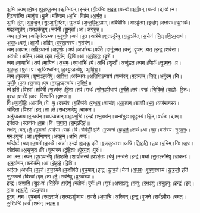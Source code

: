 

  
अ॒भि।त्यम्।मे॒षम्।पु॒रु॒ऽहू॒तम्।ऋ॒ग्मिय॑म्।इन्द्र॑म्।गीः॒ऽभिः।म॒द॒त॒।वस्वः॑।अ॒र्ण॒वम्।यस्य॑।द्यावः॑।न।वि॒ऽचर॑न्ति।मानु॑षा।भु॒जे।मंहि॑ष्ठम्।अ॒भि।विप्र॑म्।अ॒र्च॒त॒॥  
अ॒भि।ई॒म्।अ॒व॒न्व॒न्।सु॒ऽअ॒भि॒ष्टिम्।ऊ॒तयः॑।अ॒न्त॒रि॒क्ष॒ऽप्राम्।तवि॑षीभिः।आऽवृ॑तम्।इन्द्र॑म्।दक्षा॑सः।ऋ॒भवः॑।म॒द॒ऽच्युत॑म्।श॒तऽक्र॑तुम्।जव॑नी।सू॒नृता॑।आ।अ॒रु॒ह॒त्॥  
त्वम्।गो॒त्रम्।अङ्गि॑रःऽभ्यः।अ॒वृ॒णोः॒।अप॑।उ॒त।अत्र॑ये।श॒तऽदु॑रेषु।गा॒तु॒ऽवित्।स॒सेन॑।चि॒त्।वि॒ऽम॒दाय॑।अ॒व॒हः॒।वसु॑।आ॒जौ।अद्रि॑म्।व॒व॒सा॒नस्य॑।न॒र्तय॑न्॥  
त्वम्।अ॒पाम्।अ॒पि॒ऽधाना॑।अ॒वृ॒णोः॒।अप॑।अधा॑रयः।पर्व॑ते।दानु॑ऽमत्।वसु॑।वृ॒त्रम्।यत्।इ॒न्द्र॒।शव॑सा।अव॑धीः।अहि॑म्।आत्।इत्।सूर्य॑म्।दि॒वि।आ।अ॒रो॒ह॒यः॒।दृ॒शे॥  
त्वम्।मा॒याभिः॑।अप॑।मा॒यिनः॑।अ॒ध॒मः॒।स्व॒धाभिः॑।ये।अधि॑।शुप्तौ॑।अजु॑ह्वत।त्वम्।पिप्रोः॑।नृ॒ऽम॒नः॒।प्र।अ॒रु॒जः॒।पुरः॑।प्र।ऋ॒जिश्चा॑नम्।द॒स्यु॒ऽहत्ये॑षु।आ॒वि॒थ॒॥  
त्वम्।कुत्स॑म्।शुष्ण॒ऽहत्ये॑षु।आ॒वि॒थ॒।अर॑न्धयः।अ॒ति॒थि॒ऽग्वाय॑।शम्ब॑रम्।म॒हान्त॑म्।चि॒त्।अ॒र्बु॒दम्।नि।क्र॒मीः॒।प॒दा।स॒नात्।ए॒व।द॒स्यु॒ऽहत्या॑य।ज॒ज्ञि॒षे॒॥  
त्वे इति॑।विश्वा॑।तवि॑षी।स॒ध्र्य॑क्।हि॒ता।तव॑।राधः॑।सो॒म॒ऽपी॒थाय॑।ह॒र्ष॒ते॒।तव॑।वज्रः॑।चि॒कि॒ते॒।बा॒ह्वोः।हि॒तः।वृ॒श्च।शत्रोः॑।अव॑।विश्वा॑नि।वृष्ण्या॑॥  
वि।जा॒नी॒हि॒।आर्या॑न्।ये।च॒।दस्य॑वः।ब॒र्हिष्म॑ते।र॒न्ध॒य॒।शास॑त्।अ॒व्र॒तान्।शाकी॑।भ॒व॒।यज॑मानस्य।चो॒दि॒ता।विश्वा॑।इत्।ता।ते॒।स॒ध॒ऽमादे॑षु।चा॒क॒न॒॥  
अनु॑ऽव्रताय।र॒न्धय॑न्।अप॑ऽव्रतान्।आ॒ऽभूभिः॑।इन्द्रः॑।श्न॒थय॑न्।अना॑भुवः।वृ॒द्धस्य॑।चि॒त्।वर्ध॑तः।द्याम्।इन॑क्षतः।स्तवा॑नः।व॒म्रः।वि।ज॒घा॒न॒।स॒म्ऽदिहः॑॥  
तक्ष॑त्।यत्।ते॒।उ॒शना॑।सह॑सा।सहः॑।वि।रोद॑सी॒ इति॑।म॒ज्मना॑।बा॒ध॒ते॒।शवः॑।आ।त्वा॒।वात॑स्य।नृ॒ऽम॒नः॒।म॒नः॒ऽयुजः॑।आ।पूर्य॑माणम्।अ॒व॒ह॒न्।अ॒भि।श्रवः॑॥  
मन्दि॑ष्ट॑।यत्।उ॒शने॑।का॒व्ये।सचा॑।इन्द्रः॑।व॒ङ्कू इति॑।व॒ङ्कु॒ऽतरा।अधि॑।ति॒ष्ठ॒ति॒।उ॒ग्रः।य॒यिम्।निः।अ॒पः।स्रोत॑सा।अ॒सृ॒ज॒त्।वि।शुष्ण॑स्य।दृं॒हि॒ताः।ऐ॒र॒य॒त्।पुरः॑॥  
आ।स्म॒।रथ॑म्।वृ॒ष॒ऽपाने॑षु।ति॒ष्ठ॒सि॒।शा॒र्या॒तस्य॑।प्रऽभृ॑ताः।येषु॑।मन्द॑से।इन्द्र॑।यथा॑।सु॒तऽसो॑मेषु।चा॒कनः॑।अ॒न॒र्वाण॑म्।श्लोक॑म्।आ।रो॒ह॒से॒।दि॒वि॥  
अद॑दाः।अर्भा॑म्।म॒ह॒ते।व॒च॒स्यवे॑।क॒क्षीव॑ते।वृ॒च॒याम्।इ॒न्द्र॒।सु॒न्व॒ते।मेना॑।अ॒भ॒वः॒।वृ॒ष॒ण॒श्वस्य॑।सु॒क्र॒तो॒ इति॑ सुऽक्रतो।विश्वा॑।इत्।ता।ते॒।सव॑नेषु।प्र॒ऽवाच्या॑॥  
इन्द्रः॑।अ॒श्रा॒यि॒।सु॒ऽध्यः॑।नि॒रे॒के।प॒ज्रेषु॑।स्तोमः॑।दुर्यः॑।न।यूपः॑।अ॒श्व॒ऽयुः।ग॒व्युः।र॒थ॒ऽयुः।व॒सु॒ऽयुः।इन्द्रः॑।इत्।रा॒यः।क्ष॒य॒ति॒।प्रऽय॒न्ता॥  
इ॒दम्।नमः॑।वृ॒ष॒भाय॑।स्व॒ऽराजे॑।स॒त्यऽशु॑ष्माय।त॒वसे॑।अ॒वा॒चि॒।अ॒स्मिन्।इ॒न्द्र॒।वृ॒जने॑।सर्व॑ऽवीराः।स्मत्।सू॒रिऽभिः॑।तव॑।शर्म॑न्।स्या॒म॒॥  
